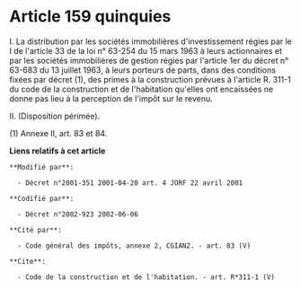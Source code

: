# Article 159 quinquies

I. La distribution par les sociétés immobilières d'investissement régies par le I de l'article 33 de la loi n° 63-254 du 15
mars 1963 à leurs actionnaires et par les sociétés immobilières de gestion régies par l'article 1er du décret n° 63-683 du 13
juillet 1963, à leurs porteurs de parts, dans des conditions fixées par décret (1), des primes à la construction prévues à
l'article R. 311-1 du code de la construction et de l'habitation qu'elles ont encaissées ne donne pas lieu à la perception de
l'impôt sur le revenu. 

II. (Disposition périmée). 

(1) Annexe II, art. 83 et 84.

**Liens relatifs à cet article**

	**Modifié par**:

	  - Décret n°2001-351 2001-04-20 art. 4 JORF 22 avril 2001

	**Codifié par**:

	  - Décret n°2002-923 2002-06-06

	**Cité par**:

	  - Code général des impôts, annexe 2, CGIAN2. - art. 83 (V)

	**Cite**:

	  - Code de la construction et de l'habitation. - art. R*311-1 (V)
